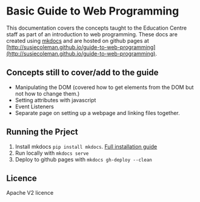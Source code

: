# Basic Guide to Web Programming

This documentation covers the concepts taught to the Education Centre staff as part of an introduction to web programming. These docs are created using [mkdocs](http://www.mkdocs.org/) and are hosted on github pages at [http://susiecoleman.github.io/guide-to-web-programming](http://susiecoleman.github.io/guide-to-web-programming).

## Concepts still to cover/add to the guide

- Manipulating the DOM (covered how to get elements from the DOM but not how to change them.)
- Setting attributes with javascript
- Event Listeners
- Separate page on setting up a webpage and linking files together.

## Running the Prject

1. Install mkdocs `pip install mkdocs`. [Full installation guide](http://www.mkdocs.org/#installation)
2. Run locally with `mkdocs serve`
3. Deploy to github pages with `mkdocs gh-deploy --clean`

## Licence
Apache V2 licence

